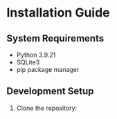 # Installation Guide

## System Requirements

- Python 3.9.21
- SQLite3
- pip package manager

## Development Setup

1. Clone the repository:
